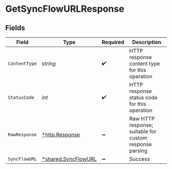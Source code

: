 # GetSyncFlowURLResponse


## Fields

| Field                                                            | Type                                                             | Required                                                         | Description                                                      |
| ---------------------------------------------------------------- | ---------------------------------------------------------------- | ---------------------------------------------------------------- | ---------------------------------------------------------------- |
| `ContentType`                                                    | *string*                                                         | :heavy_check_mark:                                               | HTTP response content type for this operation                    |
| `StatusCode`                                                     | *int*                                                            | :heavy_check_mark:                                               | HTTP response status code for this operation                     |
| `RawResponse`                                                    | [*http.Response](https://pkg.go.dev/net/http#Response)           | :heavy_minus_sign:                                               | Raw HTTP response; suitable for custom response parsing          |
| `SyncFlowURL`                                                    | [*shared.SyncFlowURL](../../../pkg/models/shared/syncflowurl.md) | :heavy_minus_sign:                                               | Success                                                          |